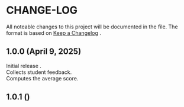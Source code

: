 # CHANGE-LOG
All noteable changes to this project will be documented in the file. 
The format is based on [Keep a Changelog](https://keepachangelog.com/en/1.1.0/) .

## 1.0.0 (April 9, 2025)
Initial release .  
Collects student feedback.  
Computes the average score.   

## 1.0.1 ()
